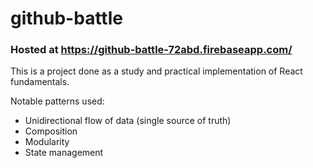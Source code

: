 # github-battle

### Hosted at https://github-battle-72abd.firebaseapp.com/

This is a project done as a study and practical implementation of React fundamentals.

Notable patterns used:

- Unidirectional flow of data (single source of truth)
- Composition
- Modularity
- State management
